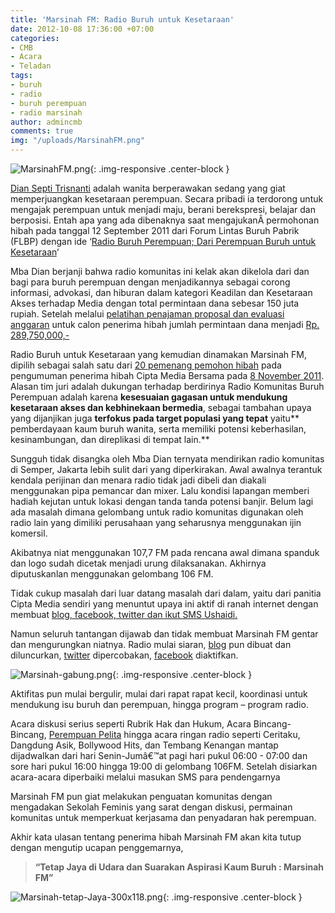 ```yaml
---
title: 'Marsinah FM: Radio Buruh untuk Kesetaraan'
date: 2012-10-08 17:36:00 +07:00
categories:
- CMB
- Acara
- Teladan
tags:
- buruh
- radio
- buruh perempuan
- radio marsinah
author: admincmb
comments: true
img: "/uploads/MarsinahFM.png"
---
```


![MarsinahFM.png](/uploads/MarsinahFM.png){: .img-responsive .center-block }

[Dian Septi Trisnanti](http://ciptamedia.org/wiki/Dian%20Septi%20Trisnanti) adalah wanita berperawakan sedang yang giat memperjuangkan kesetaraan perempuan. Secara pribadi ia terdorong untuk mengajak perempuan untuk menjadi maju, berani berekspresi, belajar dan berposisi. Entah apa yang ada dibenaknya saat mengajukanÂ  permohonan hibah pada tanggal 12 September 2011 dari Forum Lintas Buruh Pabrik (FLBP) dengan ide ‘[Radio Buruh Perempuan; Dari Perempuan Buruh untuk Kesetaraan](http://www.ciptamedia.org/2011/09/15/radio-buruh-perempuan-dari-perempuan-buruh-untuk-kesetaraan/)‘

Mba Dian berjanji bahwa radio komunitas ini kelak akan dikelola dari dan bagi para buruh perempuan dengan menjadikannya sebagai corong informasi, advokasi, dan hiburan dalam kategori Keadilan dan Kesetaraan Akses terhadap Media dengan total permintaan dana sebesar 150 juta rupiah. Setelah melalui [pelatihan penajaman proposal dan evaluasi anggaran](http://www.ciptamedia.org/2011/10/11/penajaman-proposal-dan-evaluasi-anggaran-untuk-calon-penerima-hibah/) untuk calon penerima hibah jumlah permintaan dana menjadi [Rp. 289,750,000,-](http://www.wikimedia.or.id/wiki/Tabel_penerima_hibah)

Radio Buruh untuk Kesetaraan yang kemudian dinamakan Marsinah FM, dipilih sebagai salah satu dari [20 pemenang pemohon hibah](http://wikimedia.or.id/wiki/Cipta_Media_Bersama_Menganugrahkan_1_Juta_Dolar_AS_Kepada_20_Pemohon_Hibah_Untuk_Perbaikan_Media_di_Indonesia) pada pengumuman penerima hibah Cipta Media Bersama pada [8 November 2011](http://wikimedia.or.id/wiki/Cipta_Media_Bersama_Menganugrahkan_1_Juta_Dolar_AS_Kepada_20_Pemohon_Hibah_Untuk_Perbaikan_Media_di_Indonesia). Alasan tim juri adalah dukungan terhadap berdirinya Radio Komunitas Buruh Perempuan adalah karena **kesesuaian gagasan untuk mendukung kesetaraan akses dan kebhinekaan bermedia**, sebagai tambahan upaya yang dijanjikan juga **terfokus pada target populasi yang tepat** yaitu** pemberdayaan kaum buruh wanita, serta memiliki potensi keberhasilan, kesinambungan, dan direplikasi di tempat lain.**

Sungguh tidak disangka oleh Mba Dian ternyata mendirikan radio komunitas di Semper, Jakarta lebih sulit dari yang diperkirakan. Awal awalnya terantuk kendala perijinan dan menara radio tidak jadi dibeli dan diakali menggunakan pipa pemancar dan mixer. Lalu kondisi lapangan memberi hadiah kejutan untuk lokasi dengan tanda tanda potensi banjir. Belum lagi ada masalah dimana gelombang untuk radio komunitas digunakan oleh radio lain yang dimiliki perusahaan yang seharusnya menggunakan ijin komersil.

Akibatnya niat menggunakan 107,7 FM pada rencana awal dimana spanduk dan logo sudah dicetak menjadi urung dilaksanakan. Akhirnya diputuskanlan menggunakan gelombang 106 FM.

Tidak cukup masalah dari luar datang masalah dari dalam, yaitu dari panitia Cipta Media sendiri yang menuntut upaya ini aktif di ranah internet dengan membuat [blog, facebook, twitter dan ikut SMS Ushaidi.](http://www.ciptamedia.org/kata-kunci-organisasi-untuk-lapor-ciptamedia-org-melalui-sms/)

Namun seluruh tantangan dijawab dan tidak membuat Marsinah FM gentar dan mengurungkan niatnya. Radio mulai siaran, [blog](http://marsinahfm.wordpress.com/about/) pun dibuat dan diluncurkan, [twitter](https://twitter.com/#!/marsinahfm) dipercobakan, [facebook](http://www.facebook.com/pages/Radio-komunitas-marsinah-fm) diaktifkan.

![Marsinah-gabung.png](/uploads/Marsinah-gabung.png){: .img-responsive .center-block }

Aktifitas pun mulai bergulir, mulai dari rapat rapat kecil, koordinasi untuk mendukung isu buruh dan perempuan, hingga program – program radio.

Acara diskusi serius seperti Rubrik Hak dan Hukum, Acara Bincang-Bincang, [Perempuan Pelita](http://marsinahfm.wordpress.com/2012/09/07/crystal-lee-sutton-alias-norma-raer-pejuang-buruh-perempuan-tak-kenal-takut/) hingga acara ringan radio seperti Ceritaku, Dangdung Asik, Bollywood Hits, dan Tembang Kenangan mantap dijadwalkan dari hari Senin-Jumâ€™at pagi hari pukul 06:00 - 07:00 dan sore hari pukul 16:00 hingga 19:00 di gelombang 106FM. Setelah disiarkan acara-acara diperbaiki melalui masukan SMS para pendengarnya

Marsinah FM pun giat melakukan penguatan komunitas dengan mengadakan Sekolah Feminis yang sarat dengan diskusi, permainan komunitas untuk memperkuat kerjasama dan penyadaran hak perempuan.

Akhir kata ulasan tentang penerima hibah Marsinah FM akan kita tutup dengan mengutip ucapan penggemarnya,

> **“Tetap Jaya di Udara dan Suarakan Aspirasi Kaum Buruh : Marsinah FM”**

![Marsinah-tetap-Jaya-300x118.png](/uploads/Marsinah-tetap-Jaya-300x118.png){: .img-responsive .center-block }